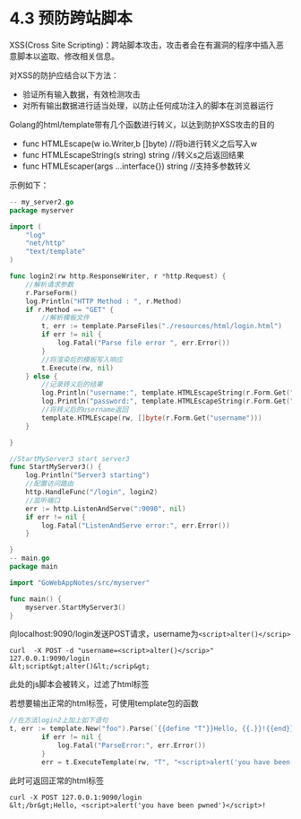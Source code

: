 # 4.3 预防跨站脚本

XSS(Cross Site Scripting)：跨站脚本攻击，攻击者会在有漏洞的程序中插入恶意脚本以盗取、修改相关信息。

对XSS的防护应结合以下方法：

* 验证所有输入数据，有效检测攻击
* 对所有输出数据进行适当处理，以防止任何成功注入的脚本在浏览器运行

Golang的html/template带有几个函数进行转义，以达到防护XSS攻击的目的

* func HTMLEscape(w io.Writer,b []byte) //将b进行转义之后写入w
* func HTMLEscapeString(s string) string //转义s之后返回结果
* func HTMLEscaper(args ...interface{}) string //支持多参数转义

示例如下：

```go
-- my_server2.go
package myserver

import (
	"log"
	"net/http"
	"text/template"
)

func login2(rw http.ResponseWriter, r *http.Request) {
	//解析请求参数
	r.ParseForm()
	log.Println("HTTP Method : ", r.Method)
	if r.Method == "GET" {
		//解析模板文件
		t, err := template.ParseFiles("./resources/html/login.html")
		if err != nil {
			log.Fatal("Parse file error ", err.Error())
		}
		//将渲染后的模板写入响应
		t.Execute(rw, nil)
	} else {
		//记录转义后的结果
		log.Println("username:", template.HTMLEscapeString(r.Form.Get("username")))
		log.Println("password:", template.HTMLEscapeString(r.Form.Get("password")))
		//将转义后的username返回
		template.HTMLEscape(rw, []byte(r.Form.Get("username")))
	}

}

//StartMyServer3 start server3
func StartMyServer3() {
	log.Println("Server3 starting")
	//配置访问路由
	http.HandleFunc("/login", login2)
	//监听端口
	err := http.ListenAndServe(":9090", nil)
	if err != nil {
		log.Fatal("ListenAndServe error:", err.Error())
	}

}
-- main.go
package main

import "GoWebAppNotes/src/myserver"

func main() {
	myserver.StartMyServer3()
}

```

向localhost:9090/login发送POST请求，username为`<script>alter()</scrip>`

```shell
curl  -X POST -d "username=<script>alter()</scrip>" 127.0.0.1:9090/login
&lt;script&gt;alter()&lt;/scrip&gt;
```

此处的js脚本会被转义，过滤了html标签

若想要输出正常的html标签，可使用template包的函数

```go
//在方法login2上加上如下语句
t, err := template.New("foo").Parse(`{{define "T"}}Hello, {{.}}!{{end}}`)
		if err != nil {
			log.Fatal("ParseError:", err.Error())
		}
		err = t.ExecuteTemplate(rw, "T", "<script>alert('you have been pwned')</script>")
```

此时可返回正常的html标签

```shell
curl -X POST 127.0.0.1:9090/login
&lt;/br&gt;Hello, <script>alert('you have been pwned')</script>!
```